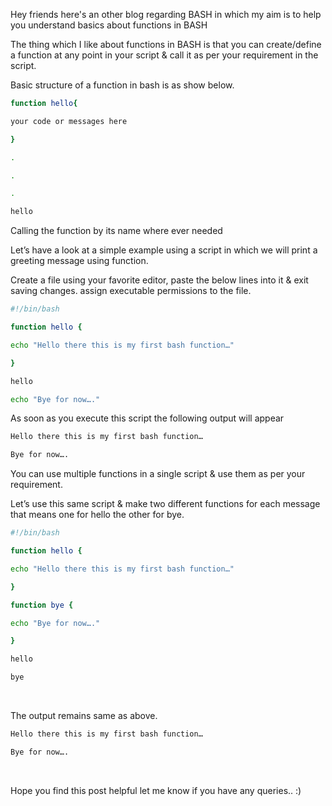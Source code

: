 Hey friends here's an other blog regarding BASH in which my aim is to help you understand basics about functions in BASH


The thing which I like about functions in BASH is that you can create/define a function at any point in your script & call it as per your requirement in the script.


Basic structure of a function in bash is as show below.

```bash
function hello{

your code or messages here

}

.

.

.

hello


```

Calling the function by its name where ever needed

Let’s have a look at a simple example using a script in which we will print a greeting message using function.

Create a file using your favorite editor, paste the below lines into it & exit saving changes. assign executable permissions to the file.

```bash
#!/bin/bash

function hello {

echo "Hello there this is my first bash function…"

}

hello

echo "Bye for now…."


```

As soon as you execute this script the following output will appear

```bash
Hello there this is my first bash function…

Bye for now….
```

You can use multiple functions in a single script & use them as per your requirement.

Let’s use this same script & make two different functions for each message that means one for hello the other for bye.

```bash
#!/bin/bash

function hello {

echo "Hello there this is my first bash function…"

}

function bye {

echo "Bye for now…."

}

hello

bye
```

 

The output remains same as above.

```bash
Hello there this is my first bash function…

Bye for now….
```

 

Hope you find this post helpful let me know if you have any queries.. :)